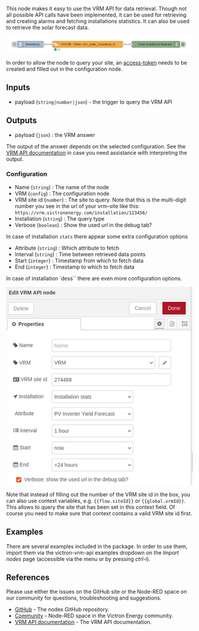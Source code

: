 This node makes it easy to use the VRM API for data retrieval. Though not all 
possible API calls have been implemented, it can be used for retrieving and
creating alarms and fetching installations statistics. It can also be used to
retrieve the solar forecast data.

![VRM API flow](./img/vrm-api-flow.png)

In order to allow the node to query your site, an
[access-token](https://vrm.victronenergy.com/access-tokens) needs to be created
and filled out in the configuration node.

## Inputs

* payload (`string|number|json`) - the trigger to query the VRM API

## Outputs

* payload (`json`) : the VRM answer

The output of the answer depends on the selected configuration. See the [VRM API documentation](https://vrm-api-docs.victronenergy.com/#)
in case you need assistance with interpreting the output.

### Configuration

- Name (`string`) : The name of the node
- VRM (`config`) : The configuration node
- VRM site id (`number`) : The site to query. Note that this is the multi-digit number you see in the url of your vrm-site like this: `https://vrm.victronenergy.com/installation/123456/`
- Installation (`string`) : The query type
- Verbose (`boolean`) : Show the used _url_ in the debug tab?

In case of installation `stats` there appear some extra configuration options
- Attribute (`string`) : Which attribute to fetch
- Interval (`string`) : Time between retrieved data points
- Start (`integer`) : Timestamp from which to fetch data
- End (`integer`) : Timestamp to which to fetch data

In case of installation `dess`` there are even more configuration options.

![VRM API edit panel](./img/vrm-api-edit-panel.png)

Note that instead of filling out the number of the VRM site id in the box, you can also use context variables, e.g. `{{flow.siteId}}` or `{{global.vrmId}}`. This allows to query the site that has been set in this context field. Of course you need to make sure that context contains a valid VRM site id first.

## Examples

There are several examples included in the package. In order to use them, import them via the
victron-vrm-api examples dropdown on the _Import nodes_ page (accessible via
the menu or by pressing _ctrl-i_).

## References

Please use either the issues on the GitHub site or the Node-RED space on our community for questions, troubleshooting and suggestions.
- [GitHub](https://github.com/dirkjanfaber/victron-vrm-api) - The nodes GitHub repository.
- [Community](https://community.victronenergy.com/smart-spaces/71/node-red.html) - Node-RED space in the Victron Energy community.
- [VRM API documentation](https://vrm-api-docs.victronenergy.com/#) - The VRM API documentation.


